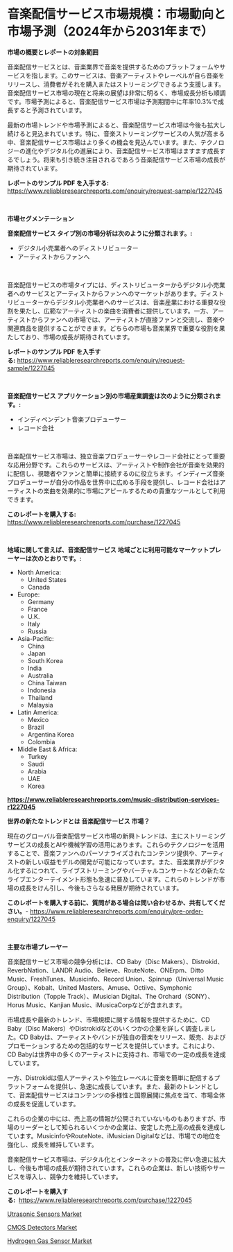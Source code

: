 <p><h1>音楽配信サービス市場規模：市場動向と市場予測（2024年から2031年まで）</h1></p><p><strong>市場の概要とレポートの対象範囲</strong></p>
<p><p>音楽配信サービスとは、音楽業界で音楽を提供するためのプラットフォームやサービスを指します。このサービスは、音楽アーティストやレーベルが自ら音楽をリリースし、消費者がそれを購入またはストリーミングできるよう支援します。音楽配信サービス市場の現在と将来の展望は非常に明るく、市場成長分析も順調です。市場予測によると、音楽配信サービス市場は予測期間中に年率10.3%で成長すると予測されています。</p><p>最新の市場トレンドや市場予測によると、音楽配信サービス市場は今後も拡大し続けると見込まれています。特に、音楽ストリーミングサービスの人気が高まる中、音楽配信サービス市場はより多くの機会を見込んでいます。また、テクノロジーの進化やデジタル化の進展により、音楽配信サービス市場はますます成長するでしょう。将来も引き続き注目されるであろう音楽配信サービス市場の成長が期待されています。</p></p>
<p><strong>レポートのサンプル PDF を入手する:</strong> <a href="https://www.reliableresearchreports.com/enquiry/request-sample/1227045">https://www.reliableresearchreports.com/enquiry/request-sample/1227045</a></p>
<p>&nbsp;</p>
<p><strong>市場セグメンテーション</strong></p>
<p><strong>音楽配信サービス タイプ別の市場分析は次のように分類されます。:</strong></p>
<p><ul><li>デジタル小売業者へのディストリビューター</li><li>アーティストからファンへ</li></ul></p>
<p>&nbsp;</p>
<p><p>音楽配信サービスの市場タイプには、ディストリビューターからデジタル小売業者へのサービスとアーティストからファンへのマーケットがあります。ディストリビューターからデジタル小売業者へのサービスは、音楽産業における重要な役割を果たし、広範なアーティストの楽曲を消費者に提供しています。一方、アーティストからファンへの市場では、アーティストが直接ファンと交流し、音楽や関連商品を提供することができます。どちらの市場も音楽業界で重要な役割を果たしており、市場の成長が期待されています。</p></p>
<p><strong>レポートのサンプル PDF を入手する:</strong>&nbsp;<a href="https://www.reliableresearchreports.com/enquiry/request-sample/1227045">https://www.reliableresearchreports.com/enquiry/request-sample/1227045</a></p>
<p>&nbsp;</p>
<p><strong> 音楽配信サービス アプリケーション別の市場産業調査は次のように分類されます。:</strong></p>
<p><ul><li>インディペンデント音楽プロデューサー</li><li>レコード会社</li></ul></p>
<p>&nbsp;</p>
<p><p>音楽配信サービス市場は、独立音楽プロデューサーやレコード会社にとって重要な応用分野です。これらのサービスは、アーティストや制作会社が音楽を効果的に配信し、視聴者やファンと簡単に接続するのに役立ちます。インディーズ音楽プロデューサーが自分の作品を世界中に広める手段を提供し、レコード会社はアーティストの楽曲を効果的に市場にアピールするための貴重なツールとして利用できます。</p></p>
<p><strong>このレポートを購入する:</strong>&nbsp; <a href="https://www.reliableresearchreports.com/purchase/1227045">https://www.reliableresearchreports.com/purchase/1227045</a></p>
<p>&nbsp;</p>
<p><strong>地域に関して言えば、音楽配信サービス 地域ごとに利用可能なマーケットプレーヤーは次のとおりです。:</strong></p>
<p><ul>
    <li>
        North America:
        <ul>
            <li>United States</li>
            <li>Canada</li>
        </ul>
    </li>
    <li>
        Europe:
        <ul>
            <li>Germany</li>
            <li>France</li>
            <li>U.K.</li>
            <li>Italy</li>
            <li>Russia</li>
        </ul>
    </li>
    <li>
        Asia-Pacific:
        <ul>
            <li>China</li>
            <li>Japan</li>
            <li>South Korea</li>
            <li>India</li>
            <li>Australia</li>
            <li>China Taiwan</li>
            <li>Indonesia</li>
            <li>Thailand</li>
            <li>Malaysia</li>
        </ul>
    </li>
    <li>
        Latin America:
        <ul>
            <li>Mexico</li>
            <li>Brazil</li>
            <li>Argentina Korea</li>
            <li>Colombia</li>
        </ul>
    </li>
    <li>
        Middle East & Africa:
        <ul>
            <li>Turkey</li>
            <li>Saudi</li>
            <li>Arabia</li>
            <li>UAE</li>
            <li>Korea</li>
        </ul>
    </li>
    </ul></p>
<p><strong><a href="https://www.reliableresearchreports.com/music-distribution-services-r1227045">https://www.reliableresearchreports.com/music-distribution-services-r1227045</a></strong>&nbsp;</p>
<p><strong>世界の新たなトレンドとは 音楽配信サービス 市場？</strong></p>
<p><p>現在のグローバル音楽配信サービス市場の新興トレンドは、主にストリーミングサービスの成長とAIや機械学習の活用にあります。これらのテクノロジーを活用することで、音楽ファンへのパーソナライズされたコンテンツ提供や、アーティストの新しい収益モデルの開発が可能になっています。また、音楽業界がデジタル化するにつれて、ライブストリーミングやバーチャルコンサートなどの新たなライブエンターテイメント形態も急速に普及しています。これらのトレンドが市場の成長をけん引し、今後もさらなる発展が期待されています。</p></p>
<p><strong>このレポートを購入する前に、質問がある場合は問い合わせるか、共有してください。</strong>- <a href="https://www.reliableresearchreports.com/enquiry/pre-order-enquiry/1227045">https://www.reliableresearchreports.com/enquiry/pre-order-enquiry/1227045</a></p>
<p>&nbsp;</p>
<p><strong>主要な市場プレーヤー</strong></p>
<p><p>音楽配信サービス市場の競争分析には、CD Baby（Disc Makers）、Distrokid、ReverbNation、LANDR Audio、Believe、RouteNote、ONErpm、Ditto Music、FreshTunes、Musicinfo、Record Union、Spinnup（Universal Music Group）、Kobalt、United Masters、Amuse、Octiive、Symphonic Distribution（Topple Track）、iMusician Digital、The Orchard（SONY）、Horus Music、Kanjian Music、iMusicaCorpなどが含まれます。</p><p>市場成長や最新のトレンド、市場規模に関する情報を提供するために、CD Baby（Disc Makers）やDistrokidなどのいくつかの企業を詳しく調査しました。CD Babyは、アーティストやバンドが独自の音楽をリリース、販売、およびプロモーションするための包括的なサービスを提供しています。これにより、CD Babyは世界中の多くのアーティストに支持され、市場での一定の成長を達成しています。</p><p>一方、Distrokidは個人アーティストや独立レーベルに音楽を簡単に配信するプラットフォームを提供し、急速に成長しています。また、最新のトレンドとして、音楽配信サービスはコンテンツの多様性と国際展開に焦点を当て、市場全体の成長を促進しています。</p><p>これらの企業の中には、売上高の情報が公開されていないものもありますが、市場のリーダーとして知られるいくつかの企業は、安定した売上高の成長を達成しています。MusicinfoやRouteNote、iMusician Digitalなどは、市場での地位を強化し、成長を維持しています。</p><p>音楽配信サービス市場は、デジタル化とインターネットの普及に伴い急速に拡大し、今後も市場の成長が期待されています。これらの企業は、新しい技術やサービスを導入し、競争力を維持しています。</p></p>
<p><strong>このレポートを購入する:</strong>&nbsp;&nbsp;<a href="https://www.reliableresearchreports.com/purchase/1227045">https://www.reliableresearchreports.com/purchase/1227045</a></p>
<p><p><a href="https://copper-carbon-84f.notion.site/Utrasonic-Sensors-Market-Trends-and-Market-Analysis-forecasted-for-period-2024-2031-80164ff9ce154f24a8bab476220a6cb9">Utrasonic Sensors Market</a></p><p><a href="https://github.com/AKSHATREPORTPRIME/Market-Research-Report-List-4/blob/main/cmos-detectors-market.md">CMOS Detectors Market</a></p><p><a href="https://cedar-agate-3da.notion.site/Hydrogen-Gas-Sensor-Market-Analysis-Its-CAGR-Market-Segmentation-and-Global-Industry-Overview-0e99bc022b9d415ea6a8baf12288cac8">Hydrogen Gas Sensor Market</a></p></p>